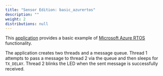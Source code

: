```yaml
---
title: "Sensor Edition: basic_azurertos"
description: ""
weight: 2
distributions: null
---
```


This [application](https://github.com/TheThingsIndustries/generic-node-se/tree/develop/Software/app/basic_azurertos) provides a basic example of [Microsoft Azure RTOS](https://azure.microsoft.com/en-us/services/rtos/) functionality.

The application creates two threads and a message queue. Thread 1 attempts to pass a message to thread 2 via the queue and then sleeps for `TX_DELAY`. Thread 2 blinks the LED when the sent message is successfully received.

